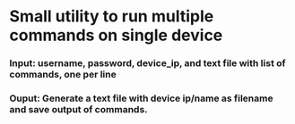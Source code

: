 # Small utility to run multiple commands on single device
### Input: username, password, device_ip, and text file with list of commands, one per line
### Ouput: Generate a text file with device ip/name as filename and save output of commands.
